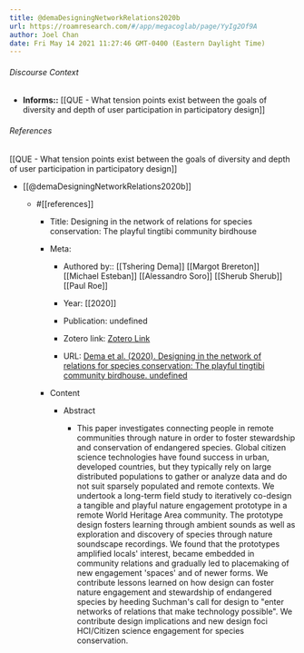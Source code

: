 ```yaml
---
title: @demaDesigningNetworkRelations2020b
url: https://roamresearch.com/#/app/megacoglab/page/YyIg2Of9A
author: Joel Chan
date: Fri May 14 2021 11:27:46 GMT-0400 (Eastern Daylight Time)
---
```




###### Discourse Context

- **Informs::** [[QUE - What tension points exist between the goals of diversity and depth of user participation in participatory design]]

###### References

[[QUE - What tension points exist between the goals of diversity and depth of user participation in participatory design]]

- [[@demaDesigningNetworkRelations2020b]]

    - #[[references]]

        - Title: Designing in the network of relations for species conservation: The playful tingtibi community birdhouse

        - Meta:

            - Authored by:: [[Tshering Dema]] [[Margot Brereton]] [[Michael Esteban]] [[Alessandro Soro]] [[Sherub Sherub]] [[Paul Roe]]

            - Year: [[2020]]

            - Publication: undefined

            - Zotero link: [Zotero Link](zotero://select/items/7_VRTAIAN6)

            - URL: [Dema et al. (2020). Designing in the network of relations for species conservation: The playful tingtibi community birdhouse. undefined](https://doi.org/10.1145/3313831.3376713)

        - Content

            - Abstract

                - This paper investigates connecting people in remote communities through nature in order to foster stewardship and conservation of endangered species. Global citizen science technologies have found success in urban, developed countries, but they typically rely on large distributed populations to gather or analyze data and do not suit sparsely populated and remote contexts. We undertook a long-term field study to iteratively co-design a tangible and playful nature engagement prototype in a remote World Heritage Area community. The prototype design fosters learning through ambient sounds as well as exploration and discovery of species through nature soundscape recordings. We found that the prototypes amplified locals' interest, became embedded in community relations and gradually led to placemaking of new engagement 'spaces' and of newer forms. We contribute lessons learned on how design can foster nature engagement and stewardship of endangered species by heeding Suchman's call for design to "enter networks of relations that make technology possible". We contribute design implications and new design foci HCI/Citizen science engagement for species conservation.
